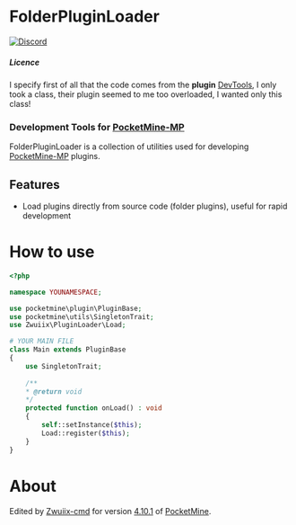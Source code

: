 # FolderPluginLoader

[![Discord](https://img.shields.io/badge/chat-on%20discord-7289da.svg)](https://discord.gg/YfyfH6fdyv)

##### Licence
I specify first of all that the code comes from the **plugin** [DevTools](https://github.com/pmmp/DevTools), I only took a class, their plugin seemed to me too overloaded, I wanted only this class!

### Development Tools for [PocketMine-MP](https://github.com/pmmp/PocketMine-MP)
FolderPluginLoader is a collection of utilities used for developing [PocketMine-MP](https://github.com/pmmp/PocketMine-MP) plugins.

## Features
- Load plugins directly from source code (folder plugins), useful for rapid development

# How to use

```php
<?php

namespace YOUNAMESPACE;

use pocketmine\plugin\PluginBase;
use pocketmine\utils\SingletonTrait;
use Zwuiix\PluginLoader\Load;

# YOUR MAIN FILE
class Main extends PluginBase
{
    use SingletonTrait;
    
    /**
    * @return void
    */
    protected function onLoad() : void
    {
        self::setInstance($this);
        Load::register($this);
    }
}
```

# About
Edited by [Zwuiix-cmd](https://github.com/Zwuiix-cmd) for version [4.10.1](https://github.com/pmmp/PocketMine-MP/releases/tag/4.10.1) of [PocketMine](https://github.com/pmmp/PocketMine-MP).